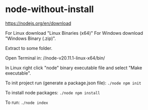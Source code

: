 # node-without-install

https://nodejs.org/en/download

For Linux download "Linux Binaries (x64)"
For Windows download "Windows Binary (.zip)".

Extract to some folder.

Open Terminal in:
/<some folder>/node-v20.11.1-linux-x64/bin/

In Linux right click "node" binary executable file and select "Make executable".

To init project run (generate a package.json file):
```./node npm init```


To install node packages:
```./node npm install```

To run:
```./node index```
